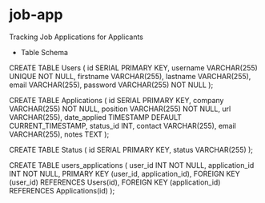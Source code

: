 # job-app
Tracking Job Applications for Applicants

- Table Schema

CREATE TABLE Users ( 
  id SERIAL PRIMARY KEY, 
  username VARCHAR(255) UNIQUE NOT NULL, 
  firstname VARCHAR(255),
  lastname VARCHAR(255), 
  email VARCHAR(255), 
  password VARCHAR(255) NOT NULL ); 

CREATE TABLE Applications ( 
  id SERIAL PRIMARY KEY, 
  company VARCHAR(255) NOT NULL, 
  position VARCHAR(255) NOT NULL, 
  url VARCHAR(255),
  date_applied TIMESTAMP DEFAULT CURRENT_TIMESTAMP,
  status_id INT,
  contact VARCHAR(255),
  email VARCHAR(255),
  notes TEXT );

CREATE TABLE Status (
  id SERIAL PRIMARY KEY, 
  status VARCHAR(255)
);

CREATE TABLE users_applications (
  user_id INT NOT NULL,
  application_id INT NOT NULL,
  PRIMARY KEY (user_id, application_id),
  FOREIGN KEY (user_id) REFERENCES Users(id),
  FOREIGN KEY (application_id) REFERENCES Applications(id)
);